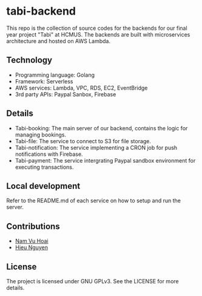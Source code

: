 # tabi-backend

This repo is the collection of source codes for the backends for our final year project "Tabi" at HCMUS. The backends are built with microservices architecture and hosted on AWS Lambda.

## Technology

- Programming language: Golang
- Framework: Serverless
- AWS services: Lambda, VPC, RDS, EC2, EventBridge
- 3rd party APIs: Paypal Sanbox, Firebase

## Details

- Tabi-booking: The main server of our backend, contains the logic for managing bookings.
- Tabi-file: The service to connect to S3 for file storage.
- Tabi-notification: The service implementing a CRON job for push notifications with Firebase.
- Tabi-payment: The service intergrating Paypal sandbox environment for executing transactions.

## Local development

Refer to the README.md of each service on how to setup and run the server.

## Contributions

- [Nam Vu Hoai](https://github.com/namhoai1109)
- [Hieu Nguyen](https://github.com/nibtr)

## License

The project is licensed under GNU GPLv3. See the LICENSE for more details.
